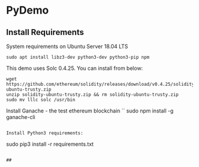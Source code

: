 # PyDemo

## Install Requirements
System requirements on Ubuntu Server 18.04 LTS

```
sudo apt install libz3-dev python3-dev python3-pip npm
```

This demo uses Solc 0.4.25.  You can install from below:
```
wget https://github.com/ethereum/solidity/releases/download/v0.4.25/solidity-ubuntu-trusty.zip
unzip solidity-ubuntu-trusty.zip && rm solidity-ubuntu-trusty.zip
sudo mv lllc solc /usr/bin
```

Install Ganache - the test ethereum blockchain
``
sudo npm install -g ganache-cli
```

Install Python3 requirements:
```
sudo pip3 install -r requirements.txt
```

##

